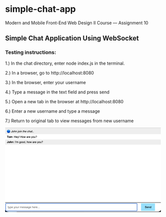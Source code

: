 # simple-chat-app
Modern and Mobile Front-End Web Design II Course — Assignment 10


## Simple Chat Application Using WebSocket

### Testing instructions:

1.)	In the chat directory, enter node index.js in the terminal. 

2.)	In a browser, go to http://localhost:8080

3.)	In the browser, enter your username

4.)	Type a message in the text field and press send

5.)	Open a new tab in the browser at http://localhost:8080

6.)	Enter a new username and type a message

7.)	Return to original tab to view messages from new username


![Site Image](https://github.com/nathanael-han/simple-chat-app/blob/main/chat-snap.png)



